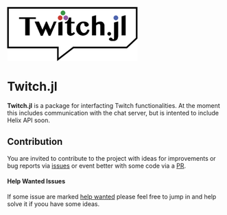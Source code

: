 <img style="height:9em;" alt="UnROOT.jl" src="docs/src/assets/logo.svg"/>


<!-- [![Stable](https://img.shields.io/badge/docs-stable-blue.svg)](https://8me.github.io/Twitch.jl/stable) -->
<!-- [![Dev](https://img.shields.io/badge/docs-dev-blue.svg)](https://8me.github.io/Twitch.jl/dev) -->
<!-- [![Build Status](https://github.com/8me/Twitch.jl/workflows/CI/badge.svg)](https://github.com/8me/Twitch.jl/actions) -->
<!-- [![Codecov](https://codecov.io/gh/KM3NeT/Neurthino.jl/branch/master/graph/badge.svg)](https://codecov.io/gh/8me/Twitch.jl) -->
<!-- [![DOI](https://zenodo.org/badge/xxx.svg)](https://zenodo.org/badge/latestdoi/xxx) -->

# Twitch.jl

**Twitch.jl** is a package for interfacting Twitch functionalities. At the moment this
includes communication with the chat server, but is intented to include Helix API soon.

## Contribution

You are invited to contribute to the project with ideas for improvements or bug reports via
[issues](https://github.com/8me/Twitch.jl/issues) or event better with some code via a [PR](https://github.com/8me/Twitch.jl/pulls). 

#### Help Wanted Issues

If some issue are marked [help wanted](https://github.com/8me/Twitch.jl/labels/help%20wanted) please feel
free to jump in and help solve it if yoou have some ideas.


<!-- ```@index -->
<!-- ``` -->
<!--  -->
<!-- ```@autodocs -->
<!-- Modules = [Twitch] -->
<!-- ``` -->
